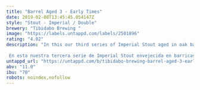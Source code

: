```yaml
---
title: "Barrel Aged 3 - Early Times"
date: 2019-02-08T13:45:45.054147Z
style: "Stout - Imperial / Double"
brewery: "Tibidabo Brewing "
image: "https://labels.untappd.com/labels/2501896"
rating: "4.02"
description: "In this our third series of Imperial Stout aged in oak barrels we wanted to bring intensity of vanilla. Aged for 6 months in bourbon casks from the Early Times distillery and accompanied with premium vanilla pods from Madagascar to soften the sweet aftertaste of the oak. Rich in notes of caramel, brown sugar and roasted malts.  En esta nuestra tercera serie de Imperial Stout envejecida en barricas de roble hemos querido aportar intensidad de vainilla. Envejecida durante 6 meses en barricas de bourbon de la destilería Early Times y acompañada con vainas de vainilla Premium de Madagascar para suavizar el regusto dulce del roble. Rica en notas a caramelo, azúcar moreno y maltas torrefactas."
untappd_url: "https://untappd.com/b/tibidabo-brewing-barrel-aged-3-early-times/2501896"
abv: "11.0"
ibu: "70"
robots: noindex,nofollow
---
```

